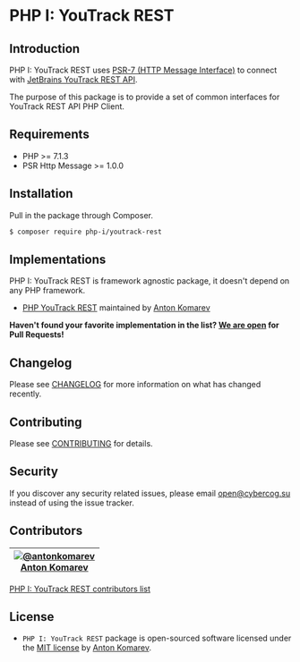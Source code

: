 # PHP I: YouTrack REST

## Introduction

PHP I: YouTrack REST uses [PSR-7 (HTTP Message Interface)](http://www.php-fig.org/psr/psr-7/) to connect with [JetBrains YouTrack REST API](https://www.jetbrains.com/help/youtrack/standalone/2017.2/Resources-for-Developers.html).

The purpose of this package is to provide a set of common interfaces for YouTrack REST API PHP Client.

## Requirements

- PHP >= 7.1.3
- PSR Http Message >= 1.0.0

## Installation

Pull in the package through Composer.

```sh
$ composer require php-i/youtrack-rest
```

## Implementations

PHP I: YouTrack REST is framework agnostic package, it doesn't depend on any PHP framework.

- [PHP YouTrack REST](https://github.com/cybercog/youtrack-rest-php#readme) maintained by [Anton Komarev]

**Haven't found your favorite implementation in the list? [We are open](CONTRIBUTING.md) for Pull Requests!**

## Changelog

Please see [CHANGELOG](CHANGELOG.md) for more information on what has changed recently.

## Contributing

Please see [CONTRIBUTING](CONTRIBUTING.md) for details.

## Security

If you discover any security related issues, please email open@cybercog.su instead of using the issue tracker.

## Contributors

| <a href="https://github.com/antonkomarev">![@antonkomarev](https://avatars.githubusercontent.com/u/1849174?s=110)<br />Anton Komarev</a> |
| :---: |

[PHP I: YouTrack REST contributors list](../../contributors)

## License

- `PHP I: YouTrack REST` package is open-sourced software licensed under the [MIT license](LICENSE) by [Anton Komarev].

[Anton Komarev]: https://komarev.com
